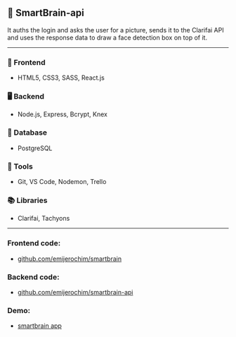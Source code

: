 ## 🧠 SmartBrain-api

It auths the login and asks the user for a picture, sends it to the Clarifai API and uses the response data to draw a face detection box on top of it.

_________________________

### 📱 Frontend
* HTML5, CSS3, SASS, React.js

### 🖥️ Backend
* Node.js, Express, Bcrypt, Knex

### 💾 Database
* PostgreSQL

### 🧰 Tools
* Git, VS Code, Nodemon, Trello

### 📚 Libraries
* Clarifai, Tachyons

________________

### Frontend code:
* [github.com/emijerochim/smartbrain](http://github.com/emijerochim/smartbrain)

### Backend code:
* [github.com/emijerochim/smartbrain-api](http://github.com/emijerochim/smartbrain-api)

### Demo:
* [smartbrain app]([http://emijerochim.com/smartbrain](http://smartbrain-production.up.railway.app))
